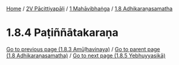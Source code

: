 
[Home](/) / [2V Pācittiyapāḷi](../...md) / [1 Mahāvibhaṅga](...md) / [1.8 Adhikaraṇasamatha](../2V/1/1.8.md)

# 1.8.4 Paṭiññātakaraṇa

[Go to previous page (1.8.3 Amūḷhavinaya)](1.8.3.md) / [Go to parent page (1.8 Adhikaraṇasamatha)](../2V/1/1.8.md) / [Go to next page (1.8.5 Yebhuyyasikā)](1.8.5.md)


